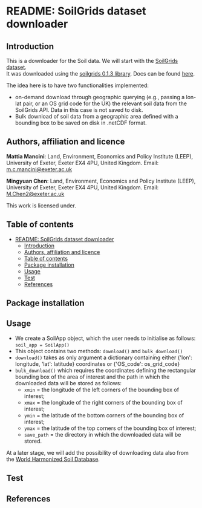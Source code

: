 # README: SoilGrids dataset downloader

## Introduction

This is a downloader for the Soil data. We will start with the [SoilGrids dataset](https://www.isric.org/explore/soilgrids). \
It was downloaded using the [soilgrids 0.1.3 library](https://pypi.org/project/soilgrids/). Docs can be found [here](https://www.isric.org/explore/soilgrids/faq-soilgrids).

The idea here is to have two functionalities implemented:

- on-demand download through geographic querying (e.g., passing a lon-lat pair, or an OS grid code for the UK) the relevant soil data from the SoilGrids API. Data in this case is not saved to disk.
- Bulk download of soil data from a geographic area defined with a bounding box to be saved on disk in .netCDF format.

## Authors, affiliation and licence

**Mattia Mancini**: Land, Environment, Economics and Policy Institute (LEEP), University of Exeter, Exeter EX4 4PU, United Kingdom. Email: <m.c.mancini@exeter.ac.uk>

**Mingyuan Chen**: Land, Environment, Economics and Policy Institute (LEEP), University of Exeter, Exeter EX4 4PU, United Kingdom. Email: <M.Chen2@exeter.ac.uk>

This work is licensed under.

## Table of contents

- [README: SoilGrids dataset downloader](#readme-soilgrids-dataset-downloader)
  - [Introduction](#introduction)
  - [Authors, affiliation and licence](#authors-affiliation-and-licence)
  - [Table of contents](#table-of-contents)
  - [Package installation](#package-installation)
  - [Usage](#usage)
  - [Test](#test)
  - [References](#references)

## Package installation

## Usage

- We create a SoilApp object, which the user needs to initialise as follows: `soil_app = SoilApp()`
- This object contains two methods: `download()` and `bulk_download()`
- `download()` takes as only argument a dictionary containing either {'lon': longitude, 'lat': latitude} coordinates or {'OS_code': os_grid_code}
- `bulk_download()` which requires the coordinates defining the rectangular bounding box of the area of interest and the path in which the downloaded data will be stored as follows:
  - `xmin` = the longitude of the left corners of the bounding box of interest;
  - `xmax` = the longitude of the right corners of the bounding box of interest;
  - `ymin` = the latitude of the bottom corners of the bounding box of interest;
  - `ymax` = the latitude of the top corners of the bounding box of interest;
  - `save_path` = the directory in which the downloaded data will be stored.

At a later stage, we will add the possibility of downloading data also from the [World Harmonized Soil Database](https://www.fao.org/soils-portal/data-hub/soil-maps-and-databases/harmonized-world-soil-database-v12/en/).

## Test

## References

